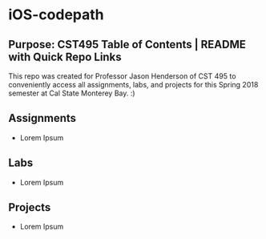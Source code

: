 # iOS-codepath
## Purpose: CST495 Table of Contents | README with Quick Repo Links 
This repo was created for Professor Jason Henderson of CST 495 to conveniently access all assignments, labs, and projects for this Spring 2018 semester at Cal State Monterey Bay. :)

## Assignments
* Lorem Ipsum

## Labs
* Lorem Ipsum

## Projects
* Lorem Ipsum

